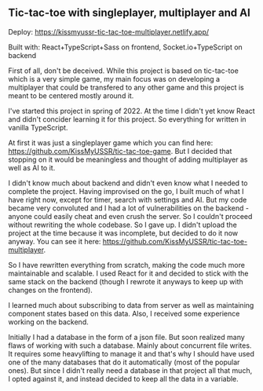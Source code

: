 ## Tic-tac-toe with singleplayer, multiplayer and AI

Deploy: https://kissmyussr-tic-tac-toe-multiplayer.netlify.app/

Built with: React+TypeScript+Sass on frontend, Socket.io+TypeScript on backend

First of all, don't be deceived. While this project is based on tic-tac-toe which is a very simple game, my main focus was on developing a multiplayer that could be transfered to any other game and this project is meant to be centered mostly around it.

I've started this project in spring of 2022. At the time I didn't yet know React and didn't concider learning it for this project. So everything for written in vanilla TypeScript.

At first it was just a singleplayer game which you can find here: https://github.com/KissMyUSSR/tic-tac-toe-game. But I decided that stopping on it would be meaningless and thought of adding multiplayer as well as AI to it.

I didn't know much about backend and didn't even know what I needed to complete the project. Having improvised on the go, I built much of what I have right now, except for timer, search with settings and AI. But my code became very convoluted and I had a lot of vulnerabilities on the backend - anyone could easily cheat and even crush the server. So I couldn't proceed without rewriting the whole codebase. So I gave up. I didn't upload the project at the time because it was incomplete, but decided to do it now anyway. You can see it here: https://github.com/KissMyUSSR/tic-tac-toe-multiplayer.

So I have rewritten everything from scratch, making the code much more maintainable and scalable. I used React for it and decided to stick with the same stack on the backend (though I rewrote it anyways to keep up with changes on the frontend).

I learned much about subscribing to data from server as well as maintaining component states based on this data. Also, I received some experience working on the backend.

Initially I had a database in the form of a json file. But soon realized many flaws of working with such a database. Mainly about concurrent file writes. It requires some heavylifting to manage it and that's why I should have used one of the many databases that do it automatically (most of the popular ones). But since I didn't really need a database in that project all that much, I opted against it, and instead decided to keep all the data in a variable.
